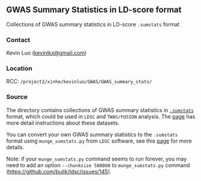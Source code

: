 ## GWAS Summary Statistics in LD-score format

Collections of GWAS summary statistics in LD-score `.sumstats` format

### Contact
Kevin Luo (kevinlkx@gmail.com)

### Location

RCC: 
`/project2/xinhe/kevinluo/GWAS/GWAS_summary_stats/`

### Source

The directory contains collections of GWAS summary statistics in [`.sumstats`](https://github.com/bulik/ldsc/wiki/Summary-Statistics-File-Format) format, which could be used in `LDSC` and `TWAS/FUSION` analysis. The [page](https://kevinlkx.github.io/analysis_pipelines/GWAS_sumstats.html) has more detail instructions about these datasets.

You can convert your own GWAS summary statistics to the `.sumstats` format using `munge_sumstats.py` from `LDSC` software, see this [page](https://github.com/bulik/ldsc/wiki/Summary-Statistics-File-Format) for more details. 

Note: if your `munge_sumstats.py` command seems to run forever, you may need to add an option `--chunksize 500000` to `munge_sumstats.py` command (https://github.com/bulik/ldsc/issues/145).

